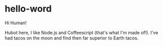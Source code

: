 # hello-word

Hi Human!

Hubot here, I like Node.js and Coffeescript (that's what I'm made of!).
I've had tacos on the moon and find then far superior to Earth tacos.
